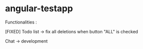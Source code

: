 # angular-testapp

Functionalities : 

[FIXED] Todo list -> fix all deletions when button "ALL" is checked


Chat -> development

